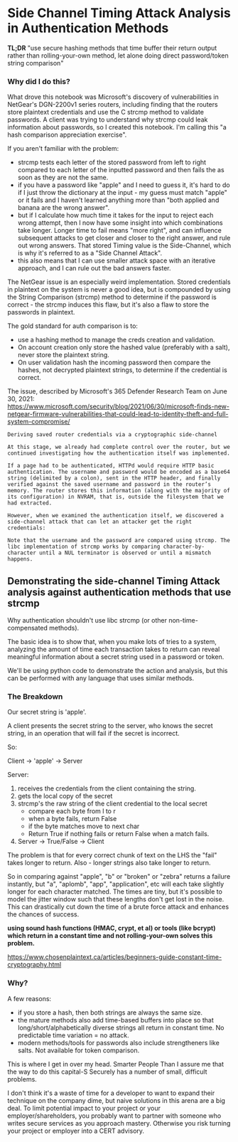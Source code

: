 # Side Channel Timing Attack Analysis in Authentication Methods

**TL;DR** "use secure hashing methods that time buffer their return output rather than rolling-your-own method, let alone doing direct password/token string comparison"

### Why did I do this?
What drove this notebook was Microsoft's discovery of vulnerabilities in NetGear's DGN-2200v1 series routers, including finding that the routers store plaintext credentials and  use the C strcmp method to validate passwords.  A client was trying to understand why strcmp could leak information about passwords, so I created this notebook. I'm calling this "a hash comparison appreciation exercise".


If you aren't familiar with the problem: 
- strcmp tests each letter of the stored password from left to right compared to each letter of the inputted password and then fails the as soon as they are not the same. 
- if you have a password like "apple" and I need to guess it, it's hard to do if I just throw the dictionary at the input - my guess must match "apple" or it fails and I haven't learned anything more than "both applied and banana are the wrong answer".
- but if I calculate how much time it takes for the input to reject each wrong attempt, then I now have some insight into which combinations take longer. Longer time to fail means "more right", and can influence subsequent attacks to get closer and closer to the right answer, and rule out wrong answers. That stored Timing value is the Side-Channel, which is why it's referred to as a "Side Channel Attack".
- this also means that I can use smaller attack space with an iterative approach, and I can rule out the bad answers faster.


The NetGear issue is an especially weird implementation. Stored credentials in plaintext on the system is never a good idea, but is compounded by using the String Comparison (strcmp) method to determine if the password is correct - the strcmp induces this flaw, but it's also a flaw to store the passwords in plaintext. 

The gold standard for auth comparison is to: 
- use a hashing method to manage the creds creation and validation.
- On account creation only store the hashed value (preferably with a salt), never store the plaintext string.
- On user validation hash the incoming password then compare the hashes, not decrypted plaintext strings, to determine if the credential is correct.


The issue, described by Microsoft's 365 Defender Research Team on June 30, 2021:  
https://www.microsoft.com/security/blog/2021/06/30/microsoft-finds-new-netgear-firmware-vulnerabilities-that-could-lead-to-identity-theft-and-full-system-compromise/


```
Deriving saved router credentials via a cryptographic side-channel

At this stage, we already had complete control over the router, but we continued investigating how the authentication itself was implemented.

If a page had to be authenticated, HTTPd would require HTTP basic authentication. The username and password would be encoded as a base64 string (delimited by a colon), sent in the HTTP header, and finally verified against the saved username and password in the router’s memory. The router stores this information (along with the majority of its configuration) in NVRAM, that is, outside the filesystem that we had extracted.

However, when we examined the authentication itself, we discovered a side-channel attack that can let an attacker get the right credentials:

Note that the username and the password are compared using strcmp. The libc implementation of strcmp works by comparing character-by-character until a NUL terminator is observed or until a mismatch happens.
```


## Demonstrating the side-channel Timing Attack analysis against authentication methods that use strcmp

Why authentication shouldn't use libc strcmp (or other non-time-compensated methods). 

The basic idea is to show that, when you make lots of tries to a system, analyzing the amount of time each transaction takes to return can reveal meaningful information about a secret string used in a password or token.

We'll be using python code to demonstrate the action and analysis, but this can be performed with any language that uses similar methods.


### The Breakdown
Our secret string is 'apple'.

A client presents the secret string to the server, who knows the secret string, in an operation that will fail if the secret is incorrect.

So:

Client -> 'apple' -> Server

Server:

1.    receives the credentials from the client containing the string.
2.    gets the local copy of the secret
3.    strcmp's the raw string of the client credential to the local secret
      - compare each byte from l to r
      - when a byte fails, return False
      - if the byte matches move to next char
      - Return True if nothing fails or return False when a match fails. 
4.    Server -> True/False -> Client

The problem is that for every correct chunk of text on the LHS the "fail" takes longer to return. Also - longer strings also take longer to return.

So in comparing against "apple",  "b" or "broken" or "zebra" returns a failure instantly, but "a", "aplomb", "app", "application", etc will each take slightly longer for each character matched. The times are tiny, but it's possible to model the jitter window such that these lengths don't get lost in the noise. This can drastically cut down the time of a brute force attack and enhances the chances of success.

**using sound hash functions (HMAC, crypt, et al)  or tools (like bcrypt) which return in a constant time and not rolling-your-own solves this problem.**

https://www.chosenplaintext.ca/articles/beginners-guide-constant-time-cryptography.html

### Why?

A few reasons:
- if you store a hash, then both strings are always the same size. 
- the mature methods also add time-based buffers into place so that long/short/alphabetically diverse strings all return in constant time. No predictable time variation = no attack.
- modern methods/tools for passwords also include strengtheners like salts. Not available for token comparison.

This is where I get in over my head. Smarter People Than I assure me that the way to do this capital-S Securely has a number of small, difficult problems. 

I don't think it's a waste of time for a developer to want to expand their technique on the company dime, but naive solutions in this arena are a big deal. To limit potential impact to your project or your employer/shareholders, you probably want to partner with someone who writes secure services as you approach mastery. Otherwise you risk turning your project or employer into a CERT advisory.






